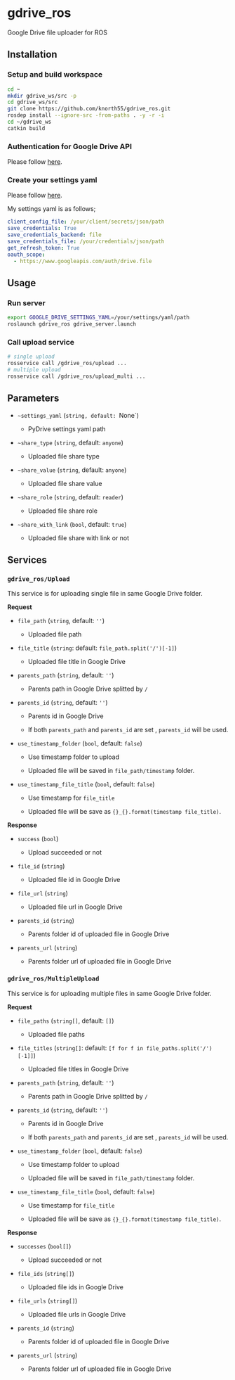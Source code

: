 # gdrive_ros

Google Drive file uploader for ROS

## Installation

### Setup and build workspace 

```bash
cd ~
mkdir gdrive_ws/src -p
cd gdrive_ws/src
git clone https://github.com/knorth55/gdrive_ros.git
rosdep install --ignore-src -from-paths . -y -r -i
cd ~/gdrive_ws
catkin build
```

### Authentication for Google Drive API 

Please follow [here](https://gsuitedevs.github.io/PyDrive/docs/build/html/quickstart.html#authentication).

### Create your settings yaml

Please follow [here](https://gsuitedevs.github.io/PyDrive/docs/build/html/oauth.html#sample-settings-yaml).

My settings yaml is as follows;

```yaml
client_config_file: /your/client/secrets/json/path
save_credentials: True
save_credentials_backend: file
save_credentials_file: /your/credentials/json/path
get_refresh_token: True
oauth_scope:
  - https://www.googleapis.com/auth/drive.file
```

## Usage

### Run server
```bash
export GOOGLE_DRIVE_SETTINGS_YAML=/your/settings/yaml/path
roslaunch gdrive_ros gdrive_server.launch
```

### Call upload service

```bash
# single upload
rosservice call /gdrive_ros/upload ...
# multiple upload
rosservice call /gdrive_ros/upload_multi ...
```

## Parameters

- `~settings_yaml` (`string, default: `None`)

  - PyDrive settings yaml path

- `~share_type` (`string`, default: `anyone`)

  - Uploaded file share type

- `~share_value` (`string`, default: `anyone`)

  - Uploaded file share value

- `~share_role` (`string`, default: `reader`)

  - Uploaded file share role

- `~share_with_link` (`bool`, default: `true`)

  - Uploaded file share with link or not 

## Services

### `gdrive_ros/Upload`

This service is for uploading single file in same Google Drive folder.

**Request**

- `file_path` (`string`, default: `''`)

  - Uploaded file path

- `file_title` (`string`: default: `file_path.split('/')[-1]`)

  - Uploaded file title in Google Drive


- `parents_path` (`string`, default: `''`)

  - Parents path in Google Drive splitted by `/`


- `parents_id` (`string`, default: `''`)

  - Parents id in Google Drive

  - If both `parents_path` and `parents_id` are set , `parents_id` will be used.

- `use_timestamp_folder` (`bool`, default: `false`)

  - Use timestamp folder to upload

  - Uploaded file will be saved in `file_path/timestamp` folder.

- `use_timestamp_file_title` (`bool`, default: `false`)

  - Use timestamp for `file_title`

  - Uploaded file will be save as `{}_{}.format(timestamp file_title)`. 


**Response**

- `success` (`bool`)

  - Upload succeeded or not

- `file_id` (`string`)

  - Uploaded file id in Google Drive

- `file_url` (`string`)

  - Uploaded file url in Google Drive

- `parents_id` (`string`)

  - Parents folder id of uploaded file in Google Drive

- `parents_url` (`string`)

  - Parents folder url of uploaded file in Google Drive

### `gdrive_ros/MultipleUpload`

This service is for uploading multiple files in same Google Drive folder.

**Request**

- `file_paths` (`string[]`, default: `[]`)

  - Uploaded file paths

- `file_titles` (`string[]`: default: `[f for f in file_paths.split('/')[-1]]`)

  - Uploaded file titles in Google Drive


- `parents_path` (`string`, default: `''`)

  - Parents path in Google Drive splitted by `/`


- `parents_id` (`string`, default: `''`)

  - Parents id in Google Drive

  - If both `parents_path` and `parents_id` are set , `parents_id` will be used.

- `use_timestamp_folder` (`bool`, default: `false`)

  - Use timestamp folder to upload

  - Uploaded file will be saved in `file_path/timestamp` folder.

- `use_timestamp_file_title` (`bool`, default: `false`)

  - Use timestamp for `file_title`

  - Uploaded file will be save as `{}_{}.format(timestamp file_title)`. 


**Response**

- `successes` (`bool[]`)

  - Upload succeeded or not

- `file_ids` (`string[]`)

  - Uploaded file ids in Google Drive

- `file_urls` (`string[]`)

  - Uploaded file urls in Google Drive

- `parents_id` (`string`)

  - Parents folder id of uploaded file in Google Drive

- `parents_url` (`string`)

  - Parents folder url of uploaded file in Google Drive
